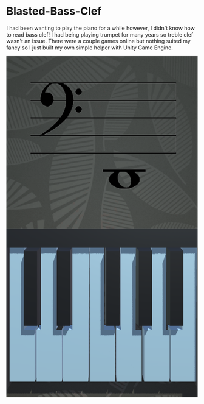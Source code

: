# Blasted-Bass-Clef
I had been wanting to play the piano for a while however, I didn't know how to read bass clef! I had being playing trumpet for many years so treble clef wasn't an issue. There were a couple games online but nothing suited my fancy so I just built my own simple helper with Unity Game Engine.

![alt text](https://github.com/GrahamMThomas/Blasted-Bass-Clef/blob/master/screenshot.png "Screen Shot")